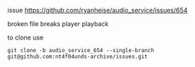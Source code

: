 issue https://github.com/ryanheise/audio_service/issues/654

broken file breaks player playback

to clone use

```
git clone -b audio_service_654 --single-branch git@github.com:nt4f04unds-archive/issues.git
```